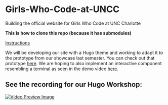 # Girls-Who-Code-at-UNCC
Building the official website for Girls Who Code at UNC Charlotte

**This is how to clone this repo (because it has submodules)**

[Instructions](https://github.com/GWC-UNCC/Git-Intro/tree/main/03-hugo_specific#clone-recursively)

We will be developing our site with a Hugo theme and working to adapt it to the prototype from our showcase last semester.
You can check out that prototype [here](https://aharmo231.wixsite.com/gwc-uncc).
We are hoping to also implement an interactive component resembling a terminal as seen in the demo video [here](https://www.youtube.com/watch?v=hrpGN6BQHX0&list=PLdKJve2oLA7YT2VgHbxNQu0TtggwQOIWG&index=2).

## See the recording for our Hugo Workshop:

[![Video Preview Image](https://img.youtube.com/vi/Bf4LrJVhRTs/0.jpg)](https://youtu.be/Bf4LrJVhRTs)
